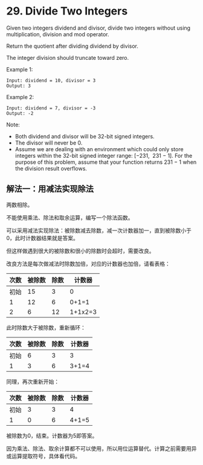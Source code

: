 # 29. Divide Two Integers
Given two integers dividend and divisor, divide two integers without using multiplication, division and mod operator.

Return the quotient after dividing dividend by divisor.

The integer division should truncate toward zero.

Example 1:
```
Input: dividend = 10, divisor = 3
Output: 3
```
Example 2:
```
Input: dividend = 7, divisor = -3
Output: -2
```
Note:

- Both dividend and divisor will be 32-bit signed integers.
- The divisor will never be 0.
- Assume we are dealing with an environment which could only store integers within the 32-bit signed integer range: [−231,  231 − 1]. For the purpose of this problem, assume that your function returns 231 − 1 when the division result overflows.

## 解法一：用减法实现除法

两数相除。

不能使用乘法、除法和取余运算，编写一个除法函数。

可以采用减法实现除法：被除数减去除数，减一次计数器加一，直到被除数小于0，此时计数器结果就是答案。

但这样做遇到很大的被除数和很小的除数时会超时，需要改良。

改良方法是每次做减法时除数加倍，对应的计数器也加倍，请看表格：

|次数|被除数|除数|计数器|
|---|---|---|---|
|初始|15|3|0|
|1|12|6|0+1=1|
|2|6|12|1+1x2=3|

此时除数大于被除数，重新循环：

|次数|被除数|除数|计数器|
|---|---|---|---|
|初始|6|3|3|
|1|3|6|3+1=4|

同理，再次重新开始：

|次数|被除数|除数|计数器|
|---|---|---|---|
|初始|3|3|4|
|1|0|6|4+1=5|

被除数为0，结束。计数器为5即答案。

因为乘法、除法、取余计算都不可以使用，所以用位运算替代。计算之前需要用异或运算提取符号，具体看代码。
